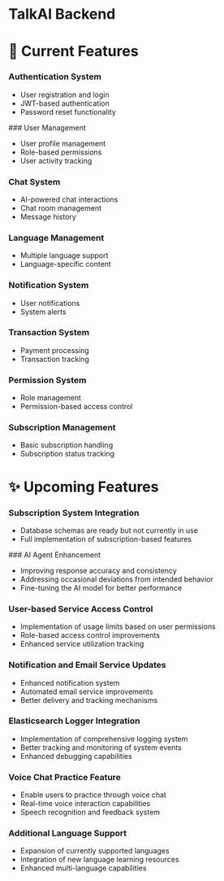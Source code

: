 # TalkAI Backend

# 🚀 Current Features

### Authentication System
  - User registration and login
  - JWT-based authentication
  - Password reset functionality

### User Management
  - User profile management
  - Role-based permissions
  - User activity tracking

### Chat System
  - AI-powered chat interactions
  - Chat room management
  - Message history

### Language Management
  - Multiple language support
  - Language-specific content

### Notification System
  - User notifications
  - System alerts

### Transaction System
  - Payment processing
  - Transaction tracking

### Permission System
  - Role management
  - Permission-based access control

### Subscription Management
  - Basic subscription handling
  - Subscription status tracking

# ✨ Upcoming Features

### Subscription System Integration
  - Database schemas are ready but not currently in use
  - Full implementation of subscription-based features

### AI Agent Enhancement
  - Improving response accuracy and consistency
  - Addressing occasional deviations from intended behavior
  - Fine-tuning the AI model for better performance

### User-based Service Access Control
  - Implementation of usage limits based on user permissions
  - Role-based access control improvements
  - Enhanced service utilization tracking

### Notification and Email Service Updates
  - Enhanced notification system
  - Automated email service improvements
  - Better delivery and tracking mechanisms

### Elasticsearch Logger Integration
  - Implementation of comprehensive logging system
  - Better tracking and monitoring of system events
  - Enhanced debugging capabilities

### Voice Chat Practice Feature
  - Enable users to practice through voice chat
  - Real-time voice interaction capabilities
  - Speech recognition and feedback system

### Additional Language Support
  - Expansion of currently supported languages
  - Integration of new language learning resources
  - Enhanced multi-language capabilities
